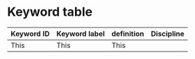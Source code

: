 # Keyword table

| Keyword ID | Keyword label | definition | Discipline |
|:-----------|:------------|:-----------|:-----------|
| This       |        This |     This     

